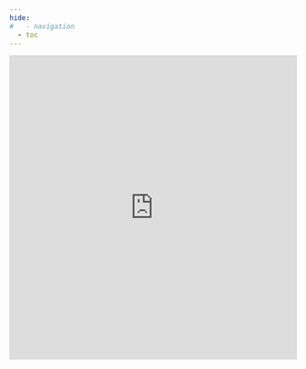 ```yaml
---
hide:
#   - navigation
  - toc
---
```


<iframe class="airtable-embed" src="https://airtable.com/embed/shrd3fb1WxNumR18g?backgroundColor=gray" frameborder="0" onmousewheel="" width="100%" height="533" style="background: transparent; border: 1px solid #ccc;"></iframe>

<style>
  .md-grid {
    /* max-width: initial; */
  }
  .md-typeset h1,
  .md-content__button {
    display: none;
  }
</style>

